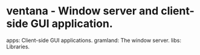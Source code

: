 # ventana - Window server and client-side GUI application.

apps:
    Client-side GUI applications.
gramland:
    The window server.
libs:
    Libraries.



